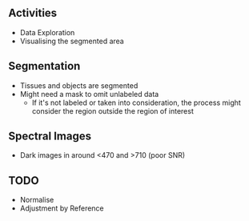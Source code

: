 ## Activities
- Data Exploration
- Visualising the segmented area

## Segmentation
- Tissues and objects are segmented
- Might need a mask to omit unlabeled data
	- If it's not labeled or taken into consideration, the process might consider the region outside the region of interest

## Spectral Images
- Dark images in around <470 and >710 (poor SNR)

## TODO
- Normalise
- Adjustment by Reference